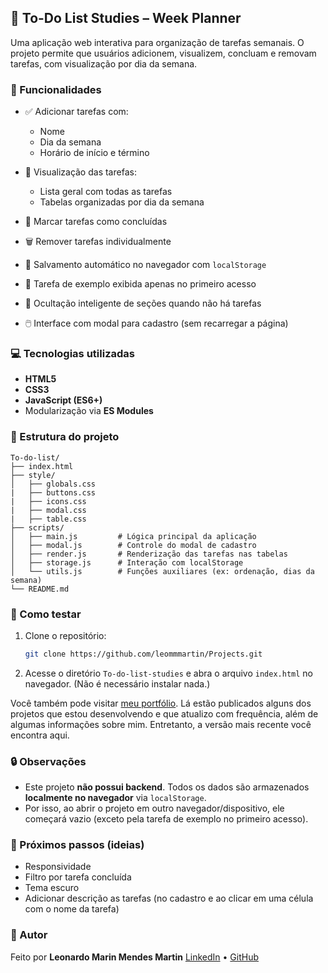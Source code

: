 ## 📝 To-Do List Studies – Week Planner

Uma aplicação web interativa para organização de tarefas semanais. O projeto permite que usuários adicionem, visualizem, concluam e removam tarefas, com visualização por dia da semana.

### 🚀 Funcionalidades

* ✅ Adicionar tarefas com:

  * Nome
  * Dia da semana
  * Horário de início e término
* 📅 Visualização das tarefas:

  * Lista geral com todas as tarefas
  * Tabelas organizadas por dia da semana
* 🧹 Marcar tarefas como concluídas
* 🗑️ Remover tarefas individualmente
* 💾 Salvamento automático no navegador com `localStorage`
* 🧪 Tarefa de exemplo exibida apenas no primeiro acesso
* 🧼 Ocultação inteligente de seções quando não há tarefas
* 🖱️ Interface com modal para cadastro (sem recarregar a página)


### 💻 Tecnologias utilizadas

* **HTML5**
* **CSS3**
* **JavaScript (ES6+)**
* Modularização via **ES Modules**


### 📁 Estrutura do projeto

```
To-do-list/
├── index.html
├── style/
│   ├── globals.css
|   ├── buttons.css
|   ├── icons.css
|   ├── modal.css
|   ├── table.css
├── scripts/
│   ├── main.js         # Lógica principal da aplicação
│   ├── modal.js        # Controle do modal de cadastro
│   ├── render.js       # Renderização das tarefas nas tabelas
│   ├── storage.js      # Interação com localStorage
│   └── utils.js        # Funções auxiliares (ex: ordenação, dias da semana)
└── README.md
```

### 🧪 Como testar

1. Clone o repositório:
   ```bash
   git clone https://github.com/leommmartin/Projects.git
   ```
2. Acesse o diretório `To-do-list-studies` e abra o arquivo `index.html` no navegador.
   (Não é necessário instalar nada.)

Você também pode visitar <a href="https://www.inf.ufpr.br/lmmm20" target="_blank">meu portfólio</a>. Lá estão publicados alguns dos projetos que estou desenvolvendo e que atualizo com frequência, além de algumas informações sobre mim. Entretanto, a versão mais recente você encontra aqui.

### 🔒 Observações

* Este projeto **não possui backend**. Todos os dados são armazenados **localmente no navegador** via `localStorage`.
* Por isso, ao abrir o projeto em outro navegador/dispositivo, ele começará vazio (exceto pela tarefa de exemplo no primeiro acesso).

### 📌 Próximos passos (ideias)

* Responsividade 
* Filtro por tarefa concluída
* Tema escuro
* Adicionar descrição as tarefas (no cadastro e ao clicar em uma célula com o nome da tarefa)

### 👤 Autor

Feito por **Leonardo Marin Mendes Martin**
[LinkedIn](https://www.linkedin.com/in/leonardo-marin-mendes-martin-9555271a3) • [GitHub](https://github.com/leommartin)

